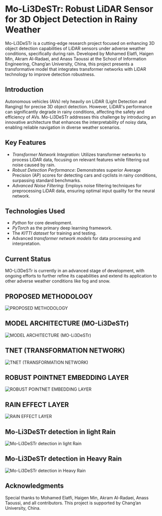 # Mo-Li3DeSTr: Robust LiDAR Sensor for 3D Object Detection in Rainy Weather

Mo-Li3DeSTr is a cutting-edge research project focused on enhancing 3D object detection capabilities of LiDAR sensors under adverse weather conditions, specifically during rain. Developed by Mohamed Elatfi, Haigen Min, Akram Al-Radaei, and Anass Taoussi at the School of Information Engineering, Chang’an University, China, this project presents a transformative model that integrates transformer networks with LiDAR technology to improve detection robustness.

## Introduction

Autonomous vehicles (AVs) rely heavily on LiDAR (Light Detection and Ranging) for precise 3D object detection. However, LiDAR's performance can significantly degrade in rainy conditions, affecting the safety and efficiency of AVs. Mo-Li3DeSTr addresses this challenge by introducing an innovative architecture that enhances the interpretability of noisy data, enabling reliable navigation in diverse weather scenarios.

## Key Features

- *Transformer Network Integration*: Utilizes transformer networks to process LiDAR data, focusing on relevant features while filtering out noise caused by rain.
- *Robust Detection Performance*: Demonstrates superior Average Precision (AP) scores for detecting cars and cyclists in rainy conditions, surpassing standard benchmarks.
- *Advanced Noise Filtering*: Employs noise filtering techniques for preprocessing LiDAR data, ensuring optimal input quality for the neural network.


## Technologies Used

- *Python* for core development.
- *PyTorch* as the primary deep learning framework.
- The *KITTI dataset* for training and testing.
- Advanced *transformer network models* for data processing and interpretation.

## Current Status

MO-Li3DeSTr is currently in an advanced stage of development, with ongoing efforts to further refine its capabilities and extend its application to other adverse weather conditions like fog and snow.

## PROPOSED METHODOLOGY
![PROPOSED METHODOLOGY](https://github.com/MoCoder007/Mo-Li3DeSTr--Robust-LiDAR-Sensor-for-3D-Object-Detection-with-Transformers-Network-in-Rainy-Weather-/blob/main/Element%20of%20the%20Proposed%20Solution%20new.PNG)

## MODEL ARCHITECTURE (MO-Li3DeSTr)
![MODEL ARCHITECTURE (MO-Li3DeSTr)](https://github.com/MoCoder007/Mo-Li3DeSTr--Robust-LiDAR-Sensor-for-3D-Object-Detection-with-Transformers-Network-in-Rainy-Weather-/blob/main/Model%201.PNG)

## TNET (TRANSFORMATION NETWORK)
![TNET (TRANSFORMATION NETWORK)](https://github.com/MoCoder007/Mo-Li3DeSTr--Robust-LiDAR-Sensor-for-3D-Object-Detection-with-Transformers-Network-in-Rainy-Weather-/blob/main/TNet%20Figure.PNG)

## ROBUST POINTNET EMBEDDING LAYER
![ROBUST POINTNET EMBEDDING LAYER](https://github.com/MoCoder007/Mo-Li3DeSTr--Robust-LiDAR-Sensor-for-3D-Object-Detection-with-Transformers-Network-in-Rainy-Weather-/blob/main/Robust%20PointNet%20Figure.PNG)

## RAIN EFFECT LAYER
![RAIN EFFECT LAYER](https://github.com/MoCoder007/Mo-Li3DeSTr--Robust-LiDAR-Sensor-for-3D-Object-Detection-with-Transformers-Network-in-Rainy-Weather-/blob/main/Rain%20Effect%20Figure.PNG)

## Mo-Li3DeSTr detection in light Rain
![Mo-Li3DeSTr detection in light Rain](https://github.com/MoCoder007/Mo-Li3DeSTr--Robust-LiDAR-Sensor-for-3D-Object-Detection-with-Transformers-Network-in-Rainy-Weather-/blob/main/Mo-Li3DeSTr%20detection%20rain%20rate%20(Light%20Rain).jpeg)

## Mo-Li3DeSTr detection in Heavy Rain
![Mo-Li3DeSTr detection in Heavy Rain](https://github.com/MoCoder007/Mo-Li3DeSTr--Robust-LiDAR-Sensor-for-3D-Object-Detection-with-Transformers-Network-in-Rainy-Weather-/blob/main/Mo-Li3DeSTr%20detection%20rain%20rate%20(Heavy%20Rain).jpeg)


## Acknowledgments
Special thanks to Mohamed Elatfi, Haigen Min, Akram Al-Radaei, Anass Taoussi, and all contributors. This project is supported by Chang’an University, China.

